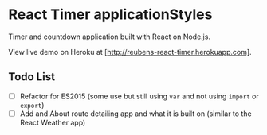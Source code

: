 # React Timer applicationStyles

Timer and countdown application built with React on Node.js.

View live demo on Heroku at [http://reubens-react-timer.herokuapp.com].

## Todo List

- [ ] Refactor for ES2015 (some use but still using `var` and not using `import` or `export`)
- [ ] Add and About route detailing app and what it is built on (similar to the React Weather app)
